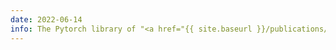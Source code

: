 ```yaml
---
date: 2022-06-14
info: The Pytorch library of "<a href="{{ site.baseurl }}/publications/2022-frecon-j-p-icml-bnn">Bregman Neural Networks</a>" is now available - <a href="https://github.com/JordanFrecon/bregmanet"><i class="fab fa-github"></i> toolbox</a>
---
```

